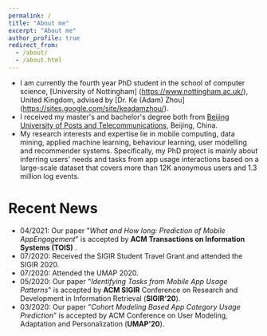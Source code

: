 ```yaml
---
permalink: /
title: "About me"
excerpt: "About me"
author_profile: true
redirect_from: 
  - /about/
  - /about.html
---
```


* I am currently the fourth year PhD student in the school of computer science, [University of Nottingham] (https://www.nottingham.ac.uk/), United Kingdom, advised by [Dr. Ke (Adam) Zhou] (https://sites.google.com/site/keadamzhou/). 
* I received my master's and bachelor's degree both from [Beijing University of Posts and Telecommunications](https://english.bupt.edu.cn/), Beijing, China. 
* My research interests and expertise lie in mobile computing, data mining, applied machine learning, behaviour learning, user modelling and recommender systems. Specifically, my PhD project is mainly about inferring users' needs and tasks from app usage interactions based on a large-scale dataset that covers more than 12K anonymous users and 1.3 million log events.


Recent News
======
* 04/2021:  Our paper "_What and How long: Prediction of Mobile AppEngagement_" is accepted by **ACM Transactions on Information Systems (TOIS)** .
* 07/2020:  Received the SIGIR Student Travel Grant and attended the SIGIR 2020.
* 07/2020:  Attended the UMAP 2020. 
* 05/2020:  Our paper "_Identifying Tasks from Mobile App Usage Patterns_" is accepted by **ACM SIGIR** Conference on Research and Development in Information Retrieval (**SIGIR'20**).
* 03/2020:  Our paper "_Cohort Modeling Based App Category Usage Prediction_" is accepted by ACM Conference on User Modeling, Adaptation and Personalization (**UMAP'20**). 


